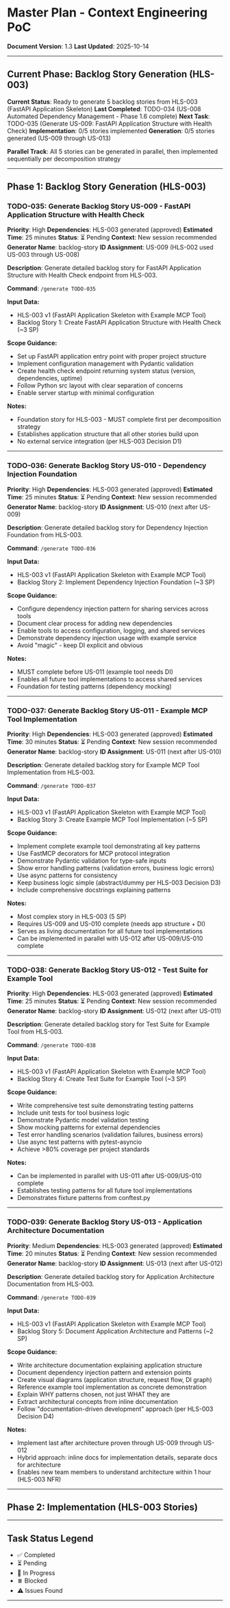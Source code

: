 # Master Plan - Context Engineering PoC

**Document Version**: 1.3
**Last Updated**: 2025-10-14

---

## Current Phase: Backlog Story Generation (HLS-003)

**Current Status**: Ready to generate 5 backlog stories from HLS-003 (FastAPI Application Skeleton)
**Last Completed**: TODO-034 (US-008 Automated Dependency Management - Phase 1.6 complete)
**Next Task**: TODO-035 (Generate US-009: FastAPI Application Structure with Health Check)
**Implementation**: 0/5 stories implemented
**Generation**: 0/5 stories generated (US-009 through US-013)

**Parallel Track**: All 5 stories can be generated in parallel, then implemented sequentially per decomposition strategy

---

## Phase 1: Backlog Story Generation (HLS-003)

### TODO-035: Generate Backlog Story US-009 - FastAPI Application Structure with Health Check
**Priority**: High
**Dependencies**: HLS-003 generated (approved)
**Estimated Time**: 25 minutes
**Status**: ⏳ Pending
**Context**: New session recommended
**Generator Name**: backlog-story
**ID Assignment**: US-009 (HLS-002 used US-003 through US-008)

**Description**:
Generate detailed backlog story for FastAPI Application Structure with Health Check endpoint from HLS-003.

**Command**: `/generate TODO-035`

**Input Data:**
- HLS-003 v1 (FastAPI Application Skeleton with Example MCP Tool)
- Backlog Story 1: Create FastAPI Application Structure with Health Check (~3 SP)

**Scope Guidance:**
- Set up FastAPI application entry point with proper project structure
- Implement configuration management with Pydantic validation
- Create health check endpoint returning system status (version, dependencies, uptime)
- Follow Python src layout with clear separation of concerns
- Enable server startup with minimal configuration

**Notes:**
- Foundation story for HLS-003 - MUST complete first per decomposition strategy
- Establishes application structure that all other stories build upon
- No external service integration (per HLS-003 Decision D1)

---

### TODO-036: Generate Backlog Story US-010 - Dependency Injection Foundation
**Priority**: High
**Dependencies**: HLS-003 generated (approved)
**Estimated Time**: 25 minutes
**Status**: ⏳ Pending
**Context**: New session recommended
**Generator Name**: backlog-story
**ID Assignment**: US-010 (next after US-009)

**Description**:
Generate detailed backlog story for Dependency Injection Foundation from HLS-003.

**Command**: `/generate TODO-036`

**Input Data:**
- HLS-003 v1 (FastAPI Application Skeleton with Example MCP Tool)
- Backlog Story 2: Implement Dependency Injection Foundation (~3 SP)

**Scope Guidance:**
- Configure dependency injection pattern for sharing services across tools
- Document clear process for adding new dependencies
- Enable tools to access configuration, logging, and shared services
- Demonstrate dependency injection usage with example service
- Avoid "magic" - keep DI explicit and obvious

**Notes:**
- MUST complete before US-011 (example tool needs DI)
- Enables all future tool implementations to access shared services
- Foundation for testing patterns (dependency mocking)

---

### TODO-037: Generate Backlog Story US-011 - Example MCP Tool Implementation
**Priority**: High
**Dependencies**: HLS-003 generated (approved)
**Estimated Time**: 30 minutes
**Status**: ⏳ Pending
**Context**: New session recommended
**Generator Name**: backlog-story
**ID Assignment**: US-011 (next after US-010)

**Description**:
Generate detailed backlog story for Example MCP Tool Implementation from HLS-003.

**Command**: `/generate TODO-037`

**Input Data:**
- HLS-003 v1 (FastAPI Application Skeleton with Example MCP Tool)
- Backlog Story 3: Create Example MCP Tool Implementation (~5 SP)

**Scope Guidance:**
- Implement complete example tool demonstrating all key patterns
- Use FastMCP decorators for MCP protocol integration
- Demonstrate Pydantic validation for type-safe inputs
- Show error handling patterns (validation errors, business logic errors)
- Use async patterns for consistency
- Keep business logic simple (abstract/dummy per HLS-003 Decision D3)
- Include comprehensive docstrings explaining patterns

**Notes:**
- Most complex story in HLS-003 (5 SP)
- Requires US-009 and US-010 complete (needs app structure + DI)
- Serves as living documentation for all future tool implementations
- Can be implemented in parallel with US-012 after US-009/US-010 complete

---

### TODO-038: Generate Backlog Story US-012 - Test Suite for Example Tool
**Priority**: High
**Dependencies**: HLS-003 generated (approved)
**Estimated Time**: 25 minutes
**Status**: ⏳ Pending
**Context**: New session recommended
**Generator Name**: backlog-story
**ID Assignment**: US-012 (next after US-011)

**Description**:
Generate detailed backlog story for Test Suite for Example Tool from HLS-003.

**Command**: `/generate TODO-038`

**Input Data:**
- HLS-003 v1 (FastAPI Application Skeleton with Example MCP Tool)
- Backlog Story 4: Create Test Suite for Example Tool (~3 SP)

**Scope Guidance:**
- Write comprehensive test suite demonstrating testing patterns
- Include unit tests for tool business logic
- Demonstrate Pydantic model validation testing
- Show mocking patterns for external dependencies
- Test error handling scenarios (validation failures, business errors)
- Use async test patterns with pytest-asyncio
- Achieve >80% coverage per project standards

**Notes:**
- Can be implemented in parallel with US-011 after US-009/US-010 complete
- Establishes testing patterns for all future tool implementations
- Demonstrates fixture patterns from conftest.py

---

### TODO-039: Generate Backlog Story US-013 - Application Architecture Documentation
**Priority**: Medium
**Dependencies**: HLS-003 generated (approved)
**Estimated Time**: 20 minutes
**Status**: ⏳ Pending
**Context**: New session recommended
**Generator Name**: backlog-story
**ID Assignment**: US-013 (next after US-012)

**Description**:
Generate detailed backlog story for Application Architecture Documentation from HLS-003.

**Command**: `/generate TODO-039`

**Input Data:**
- HLS-003 v1 (FastAPI Application Skeleton with Example MCP Tool)
- Backlog Story 5: Document Application Architecture and Patterns (~2 SP)

**Scope Guidance:**
- Write architecture documentation explaining application structure
- Document dependency injection pattern and extension points
- Create visual diagrams (application structure, request flow, DI graph)
- Reference example tool implementation as concrete demonstration
- Explain WHY patterns chosen, not just WHAT they are
- Extract architectural concepts from inline documentation
- Follow "documentation-driven development" approach (per HLS-003 Decision D4)

**Notes:**
- Implement last after architecture proven through US-009 through US-012
- Hybrid approach: inline docs for implementation details, separate docs for architecture
- Enables new team members to understand architecture within 1 hour (HLS-003 NFR)

---

## Phase 2: Implementation (HLS-003 Stories)

---

## Task Status Legend

- ✅ Completed
- ⏳ Pending
- 🔄 In Progress
- ⏸️ Blocked
- ⚠️ Issues Found

---
